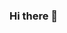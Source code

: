 ### Hi there 👋

<!--
**YusufSHub/YusufSHub** is a ✨ _special_ ✨ repository because its `README.md` (this file) appears on your GitHub profile.

Here are some ideas to get you started:

- 🔭 I’m currently working on Projects.
- 🌱 I’m currently learning Data Analysis and Data Visulization 
- 👯 I’m looking to collaborate on Python, Pandas, Numpy, Matplotlib, SQl..
- 🤔 I’m looking for help with Data Science 
- 💬 Ask me about my projects and my works.
- 📫 How to reach me: https://www.linkedin.com/in/yusuf-satilmis/
- ⚡ Fun fact: I love video games and history. Playing football.
-->
